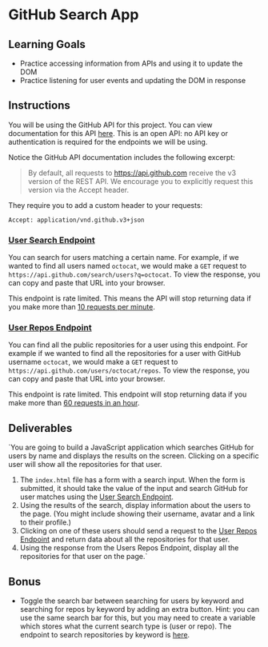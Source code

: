 # GitHub Search App

## Learning Goals

- Practice accessing information from APIs and using it to update the DOM
- Practice listening for user events and updating the DOM in response

## Instructions

You will be using the GitHub API for this project. You can view documentation
for this API [here](https://developer.github.com/v3/). This is an open API: no
API key or authentication is required for the endpoints we will be using.

Notice the GitHub API documentation includes the following excerpt:

> By default, all requests to <https://api.github.com> receive the v3 version of
> the REST API. We encourage you to explicitly request this version via the
> Accept header.

They require you to add a custom header to your requests:

```text
Accept: application/vnd.github.v3+json
```

### [User Search Endpoint](https://developer.github.com/v3/search/#search-users)

You can search for users matching a certain name. For example, if we wanted to
find all users named `octocat`, we would make a `GET` request to
`https://api.github.com/search/users?q=octocat`. To view the response, you can
copy and paste that URL into your browser.

This endpoint is rate limited. This means the API will stop returning data if
you make more than
[10 requests per minute](https://developer.github.com/v3/search/#rate-limit).

### [User Repos Endpoint](https://developer.github.com/v3/repos/#list-user-repositories)

You can find all the public repositories for a user using this endpoint. For
example if we wanted to find all the repositories for a user with GitHub
username `octocat`, we would make a `GET` request to
`https://api.github.com/users/octocat/repos`. To view the response, you can copy
and paste that URL into your browser.

This endpoint is rate limited. This endpoint will stop returning data if you
make more than
[60 requests in an hour](https://developer.github.com/v3/#rate-limiting).

## Deliverables

`You are going to build a JavaScript application which searches GitHub for users
by name and displays the results on the screen. Clicking on a specific user will
show all the repositories for that user.

1. The `index.html` file has a form with a search input. When the form is
   submitted, it should take the value of the input and search GitHub for user
   matches using the [User Search Endpoint](#user-search-endpoint).
2. Using the results of the search, display information about the users to the
   page. (You might include showing their username, avatar and a link to their
   profile.)
3. Clicking on one of these users should send a request to the
   [User Repos Endpoint](#user-repos-endpoint) and return data about all the
   repositories for that user.
4. Using the response from the Users Repos Endpoint, display all the
   repositories for that user on the page.`

## Bonus

- Toggle the search bar between searching for users by keyword and searching for
  repos by keyword by adding an extra button. Hint: you can use the same search
  bar for this, but you may need to create a variable which stores what the
  current search type is (user or repo). The endpoint to search repositories by
  keyword is
  [here](https://developer.github.com/v3/search/#search-repositories).
